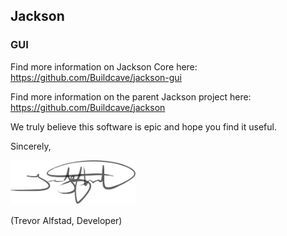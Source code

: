 ## Jackson
### GUI

Find more information on Jackson Core here:
https://github.com/Buildcave/jackson-gui

Find more information on the parent Jackson project here:
https://github.com/Buildcave/jackson

We truly believe this software is epic and hope you find it useful.

Sincerely,

<img alt="Trevor Alfstad Signature" class="signature" src=images/team/signatures/trevoralfstad.png />

(Trevor Alfstad, Developer)


<style>
.signature {
  width: 200px;
}
</style>
